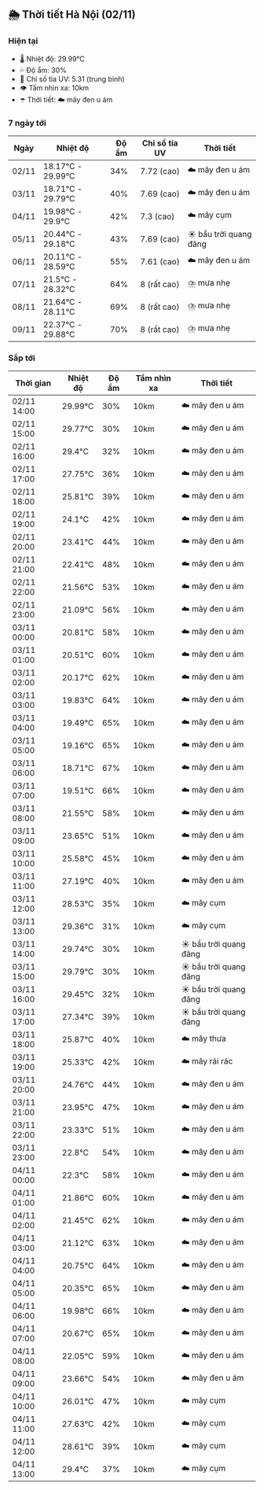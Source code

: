 ## 🌦️ Thời tiết Hà Nội (02/11)

### Hiện tại

- 🌡️ Nhiệt độ: 29.99℃
- 💦 Độ ẩm: 30%
- 🌟 Chỉ số tia UV: 5.31 (trung bình)
- 👁️ Tầm nhìn xa: 10km
- ☂️ Thời tiết: ☁️ mây đen u ám

### 7 ngày tới

| Ngày | Nhiệt độ | Độ ẩm | Chỉ số tia UV | Thời tiết |
| --- | --- | --- | --- | --- |
| 02/11 | 18.17℃ - 29.99℃ | 34% | 7.72 (cao) | ☁️ mây đen u ám |
| 03/11 | 18.71℃ - 29.79℃ | 40% | 7.69 (cao) | ☁️ mây đen u ám |
| 04/11 | 19.98℃ - 29.9℃ | 42% | 7.3 (cao) | ☁️ mây cụm |
| 05/11 | 20.44℃ - 29.18℃ | 43% | 7.69 (cao) | ☀️ bầu trời quang đãng |
| 06/11 | 20.11℃ - 28.59℃ | 55% | 7.61 (cao) | ☁️ mây đen u ám |
| 07/11 | 21.5℃ - 28.32℃ | 64% | 8 (rất cao) | ⛈️ mưa nhẹ |
| 08/11 | 21.64℃ - 28.11℃ | 69% | 8 (rất cao) | ⛈️ mưa nhẹ |
| 09/11 | 22.37℃ - 29.88℃ | 70% | 8 (rất cao) | ⛈️ mưa nhẹ |

### Sắp tới

| Thời gian | Nhiệt độ | Độ ẩm | Tầm nhìn xa | Thời tiết |
| --- | --- | --- | --- | --- |
| 02/11 14:00 | 29.99℃ | 30% | 10km | ☁️ mây đen u ám |
| 02/11 15:00 | 29.77℃ | 30% | 10km | ☁️ mây đen u ám |
| 02/11 16:00 | 29.4℃ | 32% | 10km | ☁️ mây đen u ám |
| 02/11 17:00 | 27.75℃ | 36% | 10km | ☁️ mây đen u ám |
| 02/11 18:00 | 25.81℃ | 39% | 10km | ☁️ mây đen u ám |
| 02/11 19:00 | 24.1℃ | 42% | 10km | ☁️ mây đen u ám |
| 02/11 20:00 | 23.41℃ | 44% | 10km | ☁️ mây đen u ám |
| 02/11 21:00 | 22.41℃ | 48% | 10km | ☁️ mây đen u ám |
| 02/11 22:00 | 21.56℃ | 53% | 10km | ☁️ mây đen u ám |
| 02/11 23:00 | 21.09℃ | 56% | 10km | ☁️ mây đen u ám |
| 03/11 00:00 | 20.81℃ | 58% | 10km | ☁️ mây đen u ám |
| 03/11 01:00 | 20.51℃ | 60% | 10km | ☁️ mây đen u ám |
| 03/11 02:00 | 20.17℃ | 62% | 10km | ☁️ mây đen u ám |
| 03/11 03:00 | 19.83℃ | 64% | 10km | ☁️ mây đen u ám |
| 03/11 04:00 | 19.49℃ | 65% | 10km | ☁️ mây đen u ám |
| 03/11 05:00 | 19.16℃ | 65% | 10km | ☁️ mây đen u ám |
| 03/11 06:00 | 18.71℃ | 67% | 10km | ☁️ mây đen u ám |
| 03/11 07:00 | 19.51℃ | 66% | 10km | ☁️ mây đen u ám |
| 03/11 08:00 | 21.55℃ | 58% | 10km | ☁️ mây đen u ám |
| 03/11 09:00 | 23.65℃ | 51% | 10km | ☁️ mây đen u ám |
| 03/11 10:00 | 25.58℃ | 45% | 10km | ☁️ mây đen u ám |
| 03/11 11:00 | 27.19℃ | 40% | 10km | ☁️ mây đen u ám |
| 03/11 12:00 | 28.53℃ | 35% | 10km | ☁️ mây cụm |
| 03/11 13:00 | 29.36℃ | 31% | 10km | ☁️ mây cụm |
| 03/11 14:00 | 29.74℃ | 30% | 10km | ☀️ bầu trời quang đãng |
| 03/11 15:00 | 29.79℃ | 30% | 10km | ☀️ bầu trời quang đãng |
| 03/11 16:00 | 29.45℃ | 32% | 10km | ☀️ bầu trời quang đãng |
| 03/11 17:00 | 27.34℃ | 39% | 10km | ☀️ bầu trời quang đãng |
| 03/11 18:00 | 25.87℃ | 40% | 10km | ☁️ mây thưa |
| 03/11 19:00 | 25.33℃ | 42% | 10km | ☁️ mây rải rác |
| 03/11 20:00 | 24.76℃ | 44% | 10km | ☁️ mây đen u ám |
| 03/11 21:00 | 23.95℃ | 47% | 10km | ☁️ mây đen u ám |
| 03/11 22:00 | 23.33℃ | 51% | 10km | ☁️ mây đen u ám |
| 03/11 23:00 | 22.8℃ | 54% | 10km | ☁️ mây đen u ám |
| 04/11 00:00 | 22.3℃ | 58% | 10km | ☁️ mây đen u ám |
| 04/11 01:00 | 21.86℃ | 60% | 10km | ☁️ mây đen u ám |
| 04/11 02:00 | 21.45℃ | 62% | 10km | ☁️ mây đen u ám |
| 04/11 03:00 | 21.12℃ | 63% | 10km | ☁️ mây đen u ám |
| 04/11 04:00 | 20.75℃ | 64% | 10km | ☁️ mây đen u ám |
| 04/11 05:00 | 20.35℃ | 65% | 10km | ☁️ mây đen u ám |
| 04/11 06:00 | 19.98℃ | 66% | 10km | ☁️ mây đen u ám |
| 04/11 07:00 | 20.67℃ | 65% | 10km | ☁️ mây đen u ám |
| 04/11 08:00 | 22.05℃ | 59% | 10km | ☁️ mây đen u ám |
| 04/11 09:00 | 23.66℃ | 54% | 10km | ☁️ mây đen u ám |
| 04/11 10:00 | 26.01℃ | 47% | 10km | ☁️ mây cụm |
| 04/11 11:00 | 27.63℃ | 42% | 10km | ☁️ mây cụm |
| 04/11 12:00 | 28.61℃ | 39% | 10km | ☁️ mây cụm |
| 04/11 13:00 | 29.4℃ | 37% | 10km | ☁️ mây cụm |

